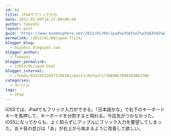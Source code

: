 ```yaml
---
id: 64
title: iPadでフリック入力
date: 2012-01-09T18:17:00+09:00
author: takeshi
layout: post
guid: 'https://www.enomosphere.net/2012/01/09/ipad%e3%81%a7%e3%83%95%e3%83%aa%e3%83%83%e3%82%af%e5%85%a5%e5%8a%9b/'
permalink: /2012/01/09/ipad-flick/
blogger_blog:
  - hiyokoz.blogspot.com
blogger_author:
  - Takeshi
blogger_permalink:
  - /2012/01/ipad.html
blogger_internal:
  - /feeds/832545220475396382/posts/default/7888067098363862780
categories:
  - モバイル
tags:
  - iPad
---
```

iOS5では、iPadでもフリック入力ができる。「日本語かな」で右下のキーボードキーを長押して、キーボードを分割すると現れる。今迄気がつかなかった。iOS5になってからも、よく知らずにアップルにフリック入力を要望してしまった。五十音の並びは「あ」が右上から始まるように改善して欲しい。